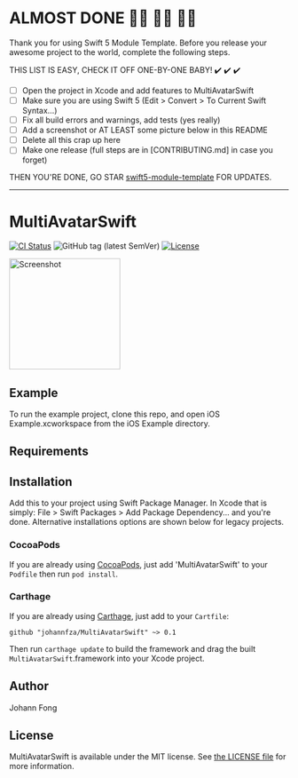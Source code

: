 # ALMOST DONE :walking_woman: :running_woman: :biking_woman:

Thank you for using Swift 5 Module Template. Before you release your awesome project to the world, complete the following steps.

THIS LIST IS EASY, CHECK IT OFF ONE-BY-ONE BABY! ✔️ ✔️ ✔️

 - [ ] Open the project in Xcode and add features to MultiAvatarSwift
 - [ ] Make sure you are using Swift 5 (Edit > Convert > To Current Swift Syntax…)
 - [ ] Fix all build errors and warnings, add tests (yes really)
 - [ ] Add a screenshot or AT LEAST some picture below in this README
 - [ ] Delete all this crap up here
 - [ ] Make one release (full steps are in [CONTRIBUTING.md] in case you forget)

THEN YOU'RE DONE, GO STAR [swift5-module-template](https://github.com/fulldecent/swift5-module-template) FOR UPDATES.

----

# MultiAvatarSwift

[![CI Status](http://img.shields.io/travis/johannfza/MultiAvatarSwift.svg?style=flat)](https://travis-ci.org/johannfza/MultiAvatarSwift)
![GitHub tag (latest SemVer)](https://img.shields.io/github/v/tag/johannfza/MultiAvatarSwift)
[![License](https://img.shields.io/github/license/johannfza/MultiAvatarSwift)](LICENSE)

<a href="https://placehold.it/400?text=Screen+shot"><img width=200 height=200 src="https://placehold.it/400?text=Screen+shot" alt="Screenshot" /></a>


## Example

To run the example project, clone this repo, and open iOS Example.xcworkspace from the iOS Example directory.


## Requirements


## Installation

Add this to your project using Swift Package Manager. In Xcode that is simply: File > Swift Packages > Add Package Dependency... and you're done. Alternative installations options are shown below for legacy projects.

### CocoaPods

If you are already using [CocoaPods](http://cocoapods.org), just add 'MultiAvatarSwift' to your `Podfile` then run `pod install`.

### Carthage

If you are already using [Carthage](https://github.com/Carthage/Carthage), just add to your `Cartfile`:

```ogdl
github "johannfza/MultiAvatarSwift" ~> 0.1
```

Then run `carthage update` to build the framework and drag the built `MultiAvatarSwift`.framework into your Xcode project.


## Author

Johann Fong


## License

MultiAvatarSwift is available under the MIT license. See [the LICENSE file](LICENSE) for more information.
